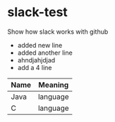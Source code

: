 # slack-test
Show how slack works with github

- added new line
- added another line
- ahndjahjdjad
- add a 4 line


Name | Meaning
-- | ---------
Java | language
C | language
